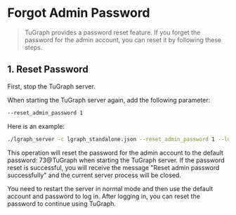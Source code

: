 # Forgot Admin Password
> TuGraph provides a password reset feature. If you forget the password for the admin account, you can reset it by following these steps.

## 1. Reset Password
First, stop the TuGraph server.

When starting the TuGraph server again, add the following parameter:
```bash
--reset_admin_password 1
```

Here is an example:
```bash
./lgraph_server -c lgraph_standalone.json --reset_admin_password 1 --log_dir ""
```

This operation will reset the password for the admin account to the default password: 73@TuGraph when starting the TuGraph server.
If the password reset is successful, you will receive the message "Reset admin password successfully" and the current server process will be closed.

You need to restart the server in normal mode and then use the default account and password to log in. After logging in, you can reset the password to continue using TuGraph.